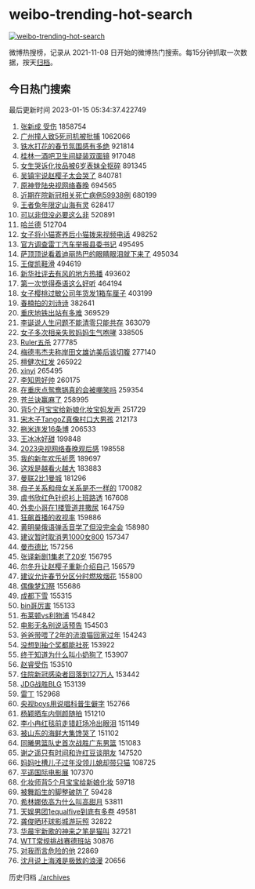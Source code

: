 # weibo-trending-hot-search

[![weibo-trending-hot-search](https://github.com/ameizi/weibo-trending-hot-search/actions/workflows/ci.yml/badge.svg)](https://github.com/ameizi/weibo-trending-hot-search/actions/workflows/ci.yml)

微博热搜榜，记录从 2021-11-08 日开始的微博热门搜索。每15分钟抓取一次数据，按天[归档](./archives)。

## 今日热门搜索

<!-- BEGIN --> 
最后更新时间 2023-01-15 05:34:37.422749 
1. [张新成 受伤](https://s.weibo.com/weibo?q=%E5%BC%A0%E6%96%B0%E6%88%90%20%E5%8F%97%E4%BC%A4&t=31&band_rank=1&Refer=top) 1858754
1. [广州撞人致5死司机被批捕](https://s.weibo.com/weibo?q=%23%E5%B9%BF%E5%B7%9E%E6%92%9E%E4%BA%BA%E8%87%B45%E6%AD%BB%E5%8F%B8%E6%9C%BA%E8%A2%AB%E6%89%B9%E6%8D%95%23&t=31&band_rank=2&Refer=top) 1062066
1. [铁水打花的春节氛围感有多绝](https://s.weibo.com/weibo?q=%23%E9%93%81%E6%B0%B4%E6%89%93%E8%8A%B1%E7%9A%84%E6%98%A5%E8%8A%82%E6%B0%9B%E5%9B%B4%E6%84%9F%E6%9C%89%E5%A4%9A%E7%BB%9D%23&t=31&band_rank=3&Refer=top) 921814
1. [桂林一酒吧卫生间疑装双面镜](https://s.weibo.com/weibo?q=%23%E6%A1%82%E6%9E%97%E4%B8%80%E9%85%92%E5%90%A7%E5%8D%AB%E7%94%9F%E9%97%B4%E7%96%91%E8%A3%85%E5%8F%8C%E9%9D%A2%E9%95%9C%23&t=31&band_rank=38&Refer=top) 917048
1. [女生哭诉化妆品被6岁表妹全抠碎](https://s.weibo.com/weibo?q=%23%E5%A5%B3%E7%94%9F%E5%93%AD%E8%AF%89%E5%8C%96%E5%A6%86%E5%93%81%E8%A2%AB6%E5%B2%81%E8%A1%A8%E5%A6%B9%E5%85%A8%E6%8A%A0%E7%A2%8E%23&t=31&band_rank=5&Refer=top) 891345
1. [吴镇宇说赵樱子太会哭了](https://s.weibo.com/weibo?q=%23%E5%90%B4%E9%95%87%E5%AE%87%E8%AF%B4%E8%B5%B5%E6%A8%B1%E5%AD%90%E5%A4%AA%E4%BC%9A%E5%93%AD%E4%BA%86%23&t=31&band_rank=4&Refer=top) 840781
1. [原神登陆央视网络春晚](https://s.weibo.com/weibo?q=%23%E5%8E%9F%E7%A5%9E%E7%99%BB%E9%99%86%E5%A4%AE%E8%A7%86%E7%BD%91%E7%BB%9C%E6%98%A5%E6%99%9A%23&t=31&band_rank=6&Refer=top) 694565
1. [近期在院新冠相关死亡病例59938例](https://s.weibo.com/weibo?q=%23%E8%BF%91%E6%9C%9F%E5%9C%A8%E9%99%A2%E6%96%B0%E5%86%A0%E7%9B%B8%E5%85%B3%E6%AD%BB%E4%BA%A1%E7%97%85%E4%BE%8B59938%E4%BE%8B%23&t=31&band_rank=7&Refer=top) 680199
1. [王者兔年限定山海有灵](https://s.weibo.com/weibo?q=%23%E7%8E%8B%E8%80%85%E5%85%94%E5%B9%B4%E9%99%90%E5%AE%9A%E5%B1%B1%E6%B5%B7%E6%9C%89%E7%81%B5%23&t=31&band_rank=8&Refer=top) 628417
1. [可以非但没必要这么非](https://s.weibo.com/weibo?q=%23%E5%8F%AF%E4%BB%A5%E9%9D%9E%E4%BD%86%E6%B2%A1%E5%BF%85%E8%A6%81%E8%BF%99%E4%B9%88%E9%9D%9E%23&t=31&band_rank=9&Refer=top) 520891
1. [哈兰德](https://s.weibo.com/weibo?q=%E5%93%88%E5%85%B0%E5%BE%B7&t=31&band_rank=15&Refer=top) 512704
1. [女子将小猫寄养后小猫拨来视频电话](https://s.weibo.com/weibo?q=%23%E5%A5%B3%E5%AD%90%E5%B0%86%E5%B0%8F%E7%8C%AB%E5%AF%84%E5%85%BB%E5%90%8E%E5%B0%8F%E7%8C%AB%E6%8B%A8%E6%9D%A5%E8%A7%86%E9%A2%91%E7%94%B5%E8%AF%9D%23&t=31&band_rank=35&Refer=top) 498252
1. [官方调查雷丁汽车举报县委书记](https://s.weibo.com/weibo?q=%23%E5%AE%98%E6%96%B9%E8%B0%83%E6%9F%A5%E9%9B%B7%E4%B8%81%E6%B1%BD%E8%BD%A6%E4%B8%BE%E6%8A%A5%E5%8E%BF%E5%A7%94%E4%B9%A6%E8%AE%B0%23&t=31&band_rank=10&Refer=top) 495495
1. [萨顶顶说看着迪丽热巴的眼睛眼泪就下来了](https://s.weibo.com/weibo?q=%23%E8%90%A8%E9%A1%B6%E9%A1%B6%E8%AF%B4%E7%9C%8B%E7%9D%80%E8%BF%AA%E4%B8%BD%E7%83%AD%E5%B7%B4%E7%9A%84%E7%9C%BC%E7%9D%9B%E7%9C%BC%E6%B3%AA%E5%B0%B1%E4%B8%8B%E6%9D%A5%E4%BA%86%23&t=31&band_rank=11&Refer=top) 495034
1. [王俊凯鞋滑](https://s.weibo.com/weibo?q=%23%E7%8E%8B%E4%BF%8A%E5%87%AF%E9%9E%8B%E6%BB%91%23&t=31&band_rank=12&Refer=top) 494619
1. [新华社评去有风的地方热播](https://s.weibo.com/weibo?q=%23%E6%96%B0%E5%8D%8E%E7%A4%BE%E8%AF%84%E5%8E%BB%E6%9C%89%E9%A3%8E%E7%9A%84%E5%9C%B0%E6%96%B9%E7%83%AD%E6%92%AD%23&t=31&band_rank=13&Refer=top) 493602
1. [第一次觉得泰语这么好听](https://s.weibo.com/weibo?q=%23%E7%AC%AC%E4%B8%80%E6%AC%A1%E8%A7%89%E5%BE%97%E6%B3%B0%E8%AF%AD%E8%BF%99%E4%B9%88%E5%A5%BD%E5%90%AC%23&t=31&band_rank=50&Refer=top) 464194
1. [女子樱桃过敏公司年货发1箱车厘子](https://s.weibo.com/weibo?q=%23%E5%A5%B3%E5%AD%90%E6%A8%B1%E6%A1%83%E8%BF%87%E6%95%8F%E5%85%AC%E5%8F%B8%E5%B9%B4%E8%B4%A7%E5%8F%911%E7%AE%B1%E8%BD%A6%E5%8E%98%E5%AD%90%23&t=31&band_rank=14&Refer=top) 403199
1. [春楠拍的刘诗诗](https://s.weibo.com/weibo?q=%23%E6%98%A5%E6%A5%A0%E6%8B%8D%E7%9A%84%E5%88%98%E8%AF%97%E8%AF%97%23&t=31&band_rank=21&Refer=top) 382641
1. [重庆地铁出站有多难](https://s.weibo.com/weibo?q=%23%E9%87%8D%E5%BA%86%E5%9C%B0%E9%93%81%E5%87%BA%E7%AB%99%E6%9C%89%E5%A4%9A%E9%9A%BE%23&t=31&band_rank=24&Refer=top) 369529
1. [李诞说人生问题不能清零只能共存](https://s.weibo.com/weibo?q=%23%E6%9D%8E%E8%AF%9E%E8%AF%B4%E4%BA%BA%E7%94%9F%E9%97%AE%E9%A2%98%E4%B8%8D%E8%83%BD%E6%B8%85%E9%9B%B6%E5%8F%AA%E8%83%BD%E5%85%B1%E5%AD%98%23&t=31&band_rank=31&Refer=top) 363079
1. [女子多次相亲失败妈妈生气咆哮](https://s.weibo.com/weibo?q=%23%E5%A5%B3%E5%AD%90%E5%A4%9A%E6%AC%A1%E7%9B%B8%E4%BA%B2%E5%A4%B1%E8%B4%A5%E5%A6%88%E5%A6%88%E7%94%9F%E6%B0%94%E5%92%86%E5%93%AE%23&t=31&band_rank=16&Refer=top) 338505
1. [Ruler五杀](https://s.weibo.com/weibo?q=%23Ruler%E4%BA%94%E6%9D%80%23&t=31&band_rank=17&Refer=top) 277785
1. [梅德韦杰夫称岸田文雄访美后该切腹](https://s.weibo.com/weibo?q=%23%E6%A2%85%E5%BE%B7%E9%9F%A6%E6%9D%B0%E5%A4%AB%E7%A7%B0%E5%B2%B8%E7%94%B0%E6%96%87%E9%9B%84%E8%AE%BF%E7%BE%8E%E5%90%8E%E8%AF%A5%E5%88%87%E8%85%B9%23&t=31&band_rank=18&Refer=top) 277140
1. [檀健次红发](https://s.weibo.com/weibo?q=%E6%AA%80%E5%81%A5%E6%AC%A1%E7%BA%A2%E5%8F%91&t=31&band_rank=41&Refer=top) 265922
1. [xinyi](https://s.weibo.com/weibo?q=xinyi&t=31&band_rank=19&Refer=top) 265495
1. [李知恩好帅](https://s.weibo.com/weibo?q=%23%E6%9D%8E%E7%9F%A5%E6%81%A9%E5%A5%BD%E5%B8%85%23&t=31&band_rank=20&Refer=top) 260175
1. [在重庆点鸳鸯锅真的会被嘲笑吗](https://s.weibo.com/weibo?q=%23%E5%9C%A8%E9%87%8D%E5%BA%86%E7%82%B9%E9%B8%B3%E9%B8%AF%E9%94%85%E7%9C%9F%E7%9A%84%E4%BC%9A%E8%A2%AB%E5%98%B2%E7%AC%91%E5%90%97%23&t=31&band_rank=22&Refer=top) 259354
1. [苍兰诀赢麻了](https://s.weibo.com/weibo?q=%23%E8%8B%8D%E5%85%B0%E8%AF%80%E8%B5%A2%E9%BA%BB%E4%BA%86%23&t=31&band_rank=23&Refer=top) 258995
1. [背5个月宝宝给新娘化妆宝妈发声](https://s.weibo.com/weibo?q=%23%E8%83%8C5%E4%B8%AA%E6%9C%88%E5%AE%9D%E5%AE%9D%E7%BB%99%E6%96%B0%E5%A8%98%E5%8C%96%E5%A6%86%E5%AE%9D%E5%A6%88%E5%8F%91%E5%A3%B0%23&t=31&band_rank=37&Refer=top) 251729
1. [宋木子TangoZ真像村口大男孩](https://s.weibo.com/weibo?q=%23%E5%AE%8B%E6%9C%A8%E5%AD%90TangoZ%E7%9C%9F%E5%83%8F%E6%9D%91%E5%8F%A3%E5%A4%A7%E7%94%B7%E5%AD%A9%23&t=31&band_rank=34&Refer=top) 212173
1. [拖米连发16条博](https://s.weibo.com/weibo?q=%23%E6%8B%96%E7%B1%B3%E8%BF%9E%E5%8F%9116%E6%9D%A1%E5%8D%9A%23&t=31&band_rank=25&Refer=top) 206533
1. [王冰冰好甜](https://s.weibo.com/weibo?q=%23%E7%8E%8B%E5%86%B0%E5%86%B0%E5%A5%BD%E7%94%9C%23&t=31&band_rank=26&Refer=top) 199848
1. [2023央视网络春晚观后感](https://s.weibo.com/weibo?q=%232023%E5%A4%AE%E8%A7%86%E7%BD%91%E7%BB%9C%E6%98%A5%E6%99%9A%E8%A7%82%E5%90%8E%E6%84%9F%23&t=31&band_rank=23&Refer=top) 198558
1. [我的新年欢乐祈愿](https://s.weibo.com/weibo?q=%E6%88%91%E7%9A%84%E6%96%B0%E5%B9%B4%E6%AC%A2%E4%B9%90%E7%A5%88%E6%84%BF&t=31&band_rank=20&Refer=top) 189697
1. [这戏是越看火越大](https://s.weibo.com/weibo?q=%23%E8%BF%99%E6%88%8F%E6%98%AF%E8%B6%8A%E7%9C%8B%E7%81%AB%E8%B6%8A%E5%A4%A7%23&t=31&band_rank=35&Refer=top) 183883
1. [曼联2比1曼城](https://s.weibo.com/weibo?q=%23%E6%9B%BC%E8%81%942%E6%AF%941%E6%9B%BC%E5%9F%8E%23&t=31&band_rank=27&Refer=top) 181296
1. [母子关系和母女关系是不一样的](https://s.weibo.com/weibo?q=%23%E6%AF%8D%E5%AD%90%E5%85%B3%E7%B3%BB%E5%92%8C%E6%AF%8D%E5%A5%B3%E5%85%B3%E7%B3%BB%E6%98%AF%E4%B8%8D%E4%B8%80%E6%A0%B7%E7%9A%84%23&t=31&band_rank=28&Refer=top) 170082
1. [虞书欣红色针织衫上班路透](https://s.weibo.com/weibo?q=%23%E8%99%9E%E4%B9%A6%E6%AC%A3%E7%BA%A2%E8%89%B2%E9%92%88%E7%BB%87%E8%A1%AB%E4%B8%8A%E7%8F%AD%E8%B7%AF%E9%80%8F%23&t=31&band_rank=32&Refer=top) 167608
1. [外卖小哥在1楼管道井撒尿](https://s.weibo.com/weibo?q=%23%E5%A4%96%E5%8D%96%E5%B0%8F%E5%93%A5%E5%9C%A81%E6%A5%BC%E7%AE%A1%E9%81%93%E4%BA%95%E6%92%92%E5%B0%BF%23&t=31&band_rank=40&Refer=top) 164759
1. [狂飙首播的收视率](https://s.weibo.com/weibo?q=%23%E7%8B%82%E9%A3%99%E9%A6%96%E6%92%AD%E7%9A%84%E6%94%B6%E8%A7%86%E7%8E%87%23&t=31&band_rank=36&Refer=top) 159886
1. [黄明昊俄语弹舌音学了但没完全会](https://s.weibo.com/weibo?q=%23%E9%BB%84%E6%98%8E%E6%98%8A%E4%BF%84%E8%AF%AD%E5%BC%B9%E8%88%8C%E9%9F%B3%E5%AD%A6%E4%BA%86%E4%BD%86%E6%B2%A1%E5%AE%8C%E5%85%A8%E4%BC%9A%23&t=31&band_rank=6&Refer=top) 158980
1. [建议暂时取消男1000女800](https://s.weibo.com/weibo?q=%23%E5%BB%BA%E8%AE%AE%E6%9A%82%E6%97%B6%E5%8F%96%E6%B6%88%E7%94%B71000%E5%A5%B3800%23&t=31&band_rank=30&Refer=top) 157347
1. [曼市德比](https://s.weibo.com/weibo?q=%23%E6%9B%BC%E5%B8%82%E5%BE%B7%E6%AF%94%23&t=31&band_rank=30&Refer=top) 157256
1. [张译新剧1集老了20岁](https://s.weibo.com/weibo?q=%23%E5%BC%A0%E8%AF%91%E6%96%B0%E5%89%A71%E9%9B%86%E8%80%81%E4%BA%8620%E5%B2%81%23&t=31&band_rank=36&Refer=top) 156795
1. [尔冬升让赵樱子重新介绍自己](https://s.weibo.com/weibo?q=%23%E5%B0%94%E5%86%AC%E5%8D%87%E8%AE%A9%E8%B5%B5%E6%A8%B1%E5%AD%90%E9%87%8D%E6%96%B0%E4%BB%8B%E7%BB%8D%E8%87%AA%E5%B7%B1%23&t=31&band_rank=32&Refer=top) 156579
1. [建议允许春节分区分时燃放烟花](https://s.weibo.com/weibo?q=%23%E5%BB%BA%E8%AE%AE%E5%85%81%E8%AE%B8%E6%98%A5%E8%8A%82%E5%88%86%E5%8C%BA%E5%88%86%E6%97%B6%E7%87%83%E6%94%BE%E7%83%9F%E8%8A%B1%23&t=31&band_rank=39&Refer=top) 155800
1. [偶像梦幻祭](https://s.weibo.com/weibo?q=%23%E5%81%B6%E5%83%8F%E6%A2%A6%E5%B9%BB%E7%A5%AD%23&t=31&band_rank=37&Refer=top) 155686
1. [成都下雪](https://s.weibo.com/weibo?q=%23%E6%88%90%E9%83%BD%E4%B8%8B%E9%9B%AA%23&t=31&band_rank=40&Refer=top) 155315
1. [bin哥厉害](https://s.weibo.com/weibo?q=%23bin%E5%93%A5%E5%8E%89%E5%AE%B3%23&t=31&band_rank=34&Refer=top) 155133
1. [布莱顿vs利物浦](https://s.weibo.com/weibo?q=%23%E5%B8%83%E8%8E%B1%E9%A1%BFvs%E5%88%A9%E7%89%A9%E6%B5%A6%23&t=31&band_rank=29&Refer=top) 154842
1. [电影无名别说话预告](https://s.weibo.com/weibo?q=%23%E7%94%B5%E5%BD%B1%E6%97%A0%E5%90%8D%E5%88%AB%E8%AF%B4%E8%AF%9D%E9%A2%84%E5%91%8A%23&t=31&band_rank=42&Refer=top) 154503
1. [爸爸带喂了2年的流浪猫回家过年](https://s.weibo.com/weibo?q=%23%E7%88%B8%E7%88%B8%E5%B8%A6%E5%96%82%E4%BA%862%E5%B9%B4%E7%9A%84%E6%B5%81%E6%B5%AA%E7%8C%AB%E5%9B%9E%E5%AE%B6%E8%BF%87%E5%B9%B4%23&t=31&band_rank=42&Refer=top) 154243
1. [没想到抽个奖都能社死](https://s.weibo.com/weibo?q=%23%E6%B2%A1%E6%83%B3%E5%88%B0%E6%8A%BD%E4%B8%AA%E5%A5%96%E9%83%BD%E8%83%BD%E7%A4%BE%E6%AD%BB%23&t=31&band_rank=35&Refer=top) 153922
1. [终于知道为什么叫小奶狗了](https://s.weibo.com/weibo?q=%23%E7%BB%88%E4%BA%8E%E7%9F%A5%E9%81%93%E4%B8%BA%E4%BB%80%E4%B9%88%E5%8F%AB%E5%B0%8F%E5%A5%B6%E7%8B%97%E4%BA%86%23&t=31&band_rank=38&Refer=top) 153907
1. [赵睿受伤](https://s.weibo.com/weibo?q=%23%E8%B5%B5%E7%9D%BF%E5%8F%97%E4%BC%A4%23&t=31&band_rank=48&Refer=top) 153510
1. [住院新冠感染者回落到127万人](https://s.weibo.com/weibo?q=%23%E4%BD%8F%E9%99%A2%E6%96%B0%E5%86%A0%E6%84%9F%E6%9F%93%E8%80%85%E5%9B%9E%E8%90%BD%E5%88%B0127%E4%B8%87%E4%BA%BA%23&t=31&band_rank=46&Refer=top) 153442
1. [JDG战胜BLG](https://s.weibo.com/weibo?q=%23JDG%E6%88%98%E8%83%9CBLG%23&t=31&band_rank=43&Refer=top) 153139
1. [雷丁](https://s.weibo.com/weibo?q=%E9%9B%B7%E4%B8%81&t=31&band_rank=44&Refer=top) 152968
1. [央视boys用说唱科普生僻字](https://s.weibo.com/weibo?q=%23%E5%A4%AE%E8%A7%86boys%E7%94%A8%E8%AF%B4%E5%94%B1%E7%A7%91%E6%99%AE%E7%94%9F%E5%83%BB%E5%AD%97%23&t=31&band_rank=45&Refer=top) 152766
1. [杨颖晒车内侧颜随拍](https://s.weibo.com/weibo?q=%23%E6%9D%A8%E9%A2%96%E6%99%92%E8%BD%A6%E5%86%85%E4%BE%A7%E9%A2%9C%E9%9A%8F%E6%8B%8D%23&t=31&band_rank=33&Refer=top) 151210
1. [李小冉红毯前走错赶场冷出眼泪](https://s.weibo.com/weibo?q=%23%E6%9D%8E%E5%B0%8F%E5%86%89%E7%BA%A2%E6%AF%AF%E5%89%8D%E8%B5%B0%E9%94%99%E8%B5%B6%E5%9C%BA%E5%86%B7%E5%87%BA%E7%9C%BC%E6%B3%AA%23&t=31&band_rank=41&Refer=top) 151149
1. [被山东的海鲜大集馋哭了](https://s.weibo.com/weibo?q=%23%E8%A2%AB%E5%B1%B1%E4%B8%9C%E7%9A%84%E6%B5%B7%E9%B2%9C%E5%A4%A7%E9%9B%86%E9%A6%8B%E5%93%AD%E4%BA%86%23&t=31&band_rank=47&Refer=top) 151102
1. [同曦男篮队史首次战胜广东男篮](https://s.weibo.com/weibo?q=%23%E5%90%8C%E6%9B%A6%E7%94%B7%E7%AF%AE%E9%98%9F%E5%8F%B2%E9%A6%96%E6%AC%A1%E6%88%98%E8%83%9C%E5%B9%BF%E4%B8%9C%E7%94%B7%E7%AF%AE%23&t=31&band_rank=49&Refer=top) 151083
1. [谢之遥只有时间和许红豆谈朋友](https://s.weibo.com/weibo?q=%23%E8%B0%A2%E4%B9%8B%E9%81%A5%E5%8F%AA%E6%9C%89%E6%97%B6%E9%97%B4%E5%92%8C%E8%AE%B8%E7%BA%A2%E8%B1%86%E8%B0%88%E6%9C%8B%E5%8F%8B%23&t=31&band_rank=42&Refer=top) 147520
1. [妈妈吐槽儿子过年没领儿媳却带只猫](https://s.weibo.com/weibo?q=%23%E5%A6%88%E5%A6%88%E5%90%90%E6%A7%BD%E5%84%BF%E5%AD%90%E8%BF%87%E5%B9%B4%E6%B2%A1%E9%A2%86%E5%84%BF%E5%AA%B3%E5%8D%B4%E5%B8%A6%E5%8F%AA%E7%8C%AB%23&t=31&band_rank=46&Refer=top) 108725
1. [平遥国际电影展](https://s.weibo.com/weibo?q=%E5%B9%B3%E9%81%A5%E5%9B%BD%E9%99%85%E7%94%B5%E5%BD%B1%E5%B1%95&t=31&band_rank=33&Refer=top) 107370
1. [化妆师背5个月宝宝给新娘化妆](https://s.weibo.com/weibo?q=%23%E5%8C%96%E5%A6%86%E5%B8%88%E8%83%8C5%E4%B8%AA%E6%9C%88%E5%AE%9D%E5%AE%9D%E7%BB%99%E6%96%B0%E5%A8%98%E5%8C%96%E5%A6%86%23&t=31&band_rank=47&Refer=top) 59718
1. [被舞蹈生的脚整破防了](https://s.weibo.com/weibo?q=%23%E8%A2%AB%E8%88%9E%E8%B9%88%E7%94%9F%E7%9A%84%E8%84%9A%E6%95%B4%E7%A0%B4%E9%98%B2%E4%BA%86%23&t=31&band_rank=50&Refer=top) 59428
1. [希林娜依高为什么叫高甜月](https://s.weibo.com/weibo?q=%23%E5%B8%8C%E6%9E%97%E5%A8%9C%E4%BE%9D%E9%AB%98%E4%B8%BA%E4%BB%80%E4%B9%88%E5%8F%AB%E9%AB%98%E7%94%9C%E6%9C%88%23&t=31&band_rank=12&Refer=top) 53811
1. [天娱男团1equalfive到底有多卷](https://s.weibo.com/weibo?q=%23%E5%A4%A9%E5%A8%B1%E7%94%B7%E5%9B%A21equalfive%E5%88%B0%E5%BA%95%E6%9C%89%E5%A4%9A%E5%8D%B7%23&t=31&band_rank=41&Refer=top) 49581
1. [龚俊晒环球影城游玩照](https://s.weibo.com/weibo?q=%23%E9%BE%9A%E4%BF%8A%E6%99%92%E7%8E%AF%E7%90%83%E5%BD%B1%E5%9F%8E%E6%B8%B8%E7%8E%A9%E7%85%A7%23&t=31&band_rank=31&Refer=top) 32822
1. [华晨宇新歌的神来之笔是猫叫](https://s.weibo.com/weibo?q=%23%E5%8D%8E%E6%99%A8%E5%AE%87%E6%96%B0%E6%AD%8C%E7%9A%84%E7%A5%9E%E6%9D%A5%E4%B9%8B%E7%AC%94%E6%98%AF%E7%8C%AB%E5%8F%AB%23&t=31&band_rank=41&Refer=top) 32721
1. [WTT常规挑战赛德班站](https://s.weibo.com/weibo?q=%23WTT%E5%B8%B8%E8%A7%84%E6%8C%91%E6%88%98%E8%B5%9B%E5%BE%B7%E7%8F%AD%E7%AB%99%23&t=31&band_rank=50&Refer=top) 30876
1. [对我而言危险的他](https://s.weibo.com/weibo?q=%E5%AF%B9%E6%88%91%E8%80%8C%E8%A8%80%E5%8D%B1%E9%99%A9%E7%9A%84%E4%BB%96&t=31&band_rank=35&Refer=top) 22869
1. [沈月说上海滩是极致的浪漫](https://s.weibo.com/weibo?q=%23%E6%B2%88%E6%9C%88%E8%AF%B4%E4%B8%8A%E6%B5%B7%E6%BB%A9%E6%98%AF%E6%9E%81%E8%87%B4%E7%9A%84%E6%B5%AA%E6%BC%AB%23&t=31&band_rank=41&Refer=top) 20656
<!-- END -->

历史归档 [./archives](./archives)

